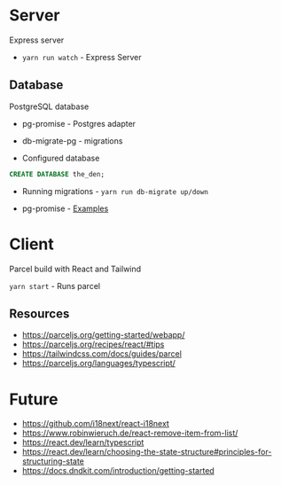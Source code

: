 
# Server

Express server

* `yarn run watch` - Express Server

## Database

PostgreSQL database

* pg-promise - Postgres adapter
* db-migrate-pg - migrations

* Configured database
```sql
CREATE DATABASE the_den;
```
* Running migrations - `yarn run db-migrate up/down`

* pg-promise - [Examples](https://github.com/vitaly-t/pg-promise/wiki/Learn-by-Example)

# Client

Parcel build with React and Tailwind

`yarn start` - Runs parcel

## Resources

* https://parceljs.org/getting-started/webapp/
* https://parceljs.org/recipes/react/#tips
* https://tailwindcss.com/docs/guides/parcel
* https://parceljs.org/languages/typescript/

# Future

* https://github.com/i18next/react-i18next
* https://www.robinwieruch.de/react-remove-item-from-list/
* https://react.dev/learn/typescript
* https://react.dev/learn/choosing-the-state-structure#principles-for-structuring-state
* https://docs.dndkit.com/introduction/getting-started
